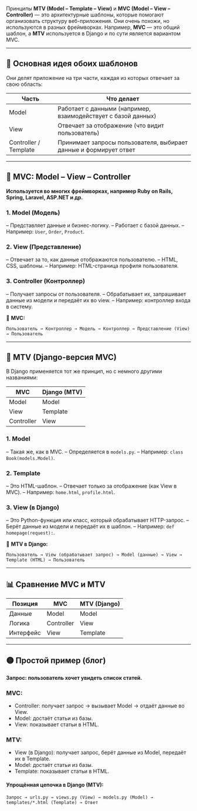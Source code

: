 Принципы **MTV (Model – Template – View)** и **MVC (Model – View – Controller)** — это архитектурные шаблоны, которые помогают организовать структуру веб-приложения. Они очень похожи, но используются в разных фреймворках. Например, **MVC** — это общий шаблон, а **MTV** используется в Django и по сути является вариантом MVC.

---

## 🔧 Основная идея обоих шаблонов

Они делят приложение на три части, каждая из которых отвечает за свою область:

| Часть                 | Что делает                                                        |
| --------------------- | ----------------------------------------------------------------- |
| Model                 | Работает с данными (например, взаимодействует с базой данных)     |
| View                  | Отвечает за отображение (что видит пользователь)                  |
| Controller / Template | Принимает запросы пользователя, выбирает данные и формирует ответ |

---

## 🧱 MVC: Model – View – Controller

**Используется во многих фреймворках, например Ruby on Rails, Spring, Laravel, ASP.NET и др.**

### 1. **Model (Модель)**

– Представляет данные и бизнес-логику.
– Работает с базой данных.
– Например: `User`, `Order`, `Product`.

### 2. **View (Представление)**

– Отвечает за то, как данные отображаются пользователю.
– HTML, CSS, шаблоны.
– Например: HTML-страница профиля пользователя.

### 3. **Controller (Контроллер)**

– Получает запросы от пользователя.
– Обрабатывает их, запрашивает данные из модели и передаёт их во view.
– Например: контроллер входа в систему.

📌 **MVC:**

```
Пользователь → Контроллер → Модель → Контроллер → Представление (View) → Пользователь
```

---

## 🧱 MTV (Django-версия MVC)

В Django применяется тот же принцип, но с немного другими названиями:

| MVC        | Django (MTV) |
| ---------- | ------------ |
| Model      | Model        |
| View       | Template     |
| Controller | View         |

### 1. **Model**

– Такая же, как в MVC.
– Определяется в `models.py`.
– Например: `class Book(models.Model)`.

### 2. **Template**

– Это HTML-шаблон.
– Отвечает только за отображение (как View в MVC).
– Например: `home.html`, `profile.html`.

### 3. **View (в Django)**

– Это Python-функция или класс, который обрабатывает HTTP-запрос.
– Берёт данные из модели и передаёт их в шаблон.
– Например: `def homepage(request):`.

📌 **MTV в Django:**

```
Пользователь → View (обрабатывает запрос) → Model (данные) → View → Template (HTML) → Пользователь
```

---

## 📊 Сравнение MVC и MTV

| Позиция   | MVC        | MTV (Django) |
| --------- | ---------- | ------------ |
| Данные    | Model      | Model        |
| Логика    | Controller | View         |
| Интерфейс | View       | Template     |

---

## 🟡 Простой пример (блог)

**Запрос: пользователь хочет увидеть список статей.**

### MVC:

* Controller: получает запрос → вызывает Model → отдаёт данные во View.
* Model: достаёт статьи из базы.
* View: показывает статьи в HTML.

### MTV:

* View (в Django): получает запрос, берёт данные из Model, передаёт их в Template.
* Model: достаёт статьи из базы.
* Template: показывает статьи в HTML.

#### Упрощённая цепочка в Django (MTV):
```
Запрос → urls.py → views.py (View) → models.py (Model) → templates/*.html (Template) → Ответ
```